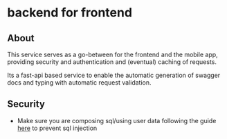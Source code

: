 # backend for frontend

## About

This service serves as a go-between for the frontend and the mobile app, providing security and authentication and (eventual) caching of requests. 

Its a fast-api based service to enable the automatic generation of swagger docs and typing with automatic request validation. 

## Security

- Make sure you are composing sql/using user data following the guide [here](https://realpython.com/prevent-python-sql-injection/) to prevent sql injection 
